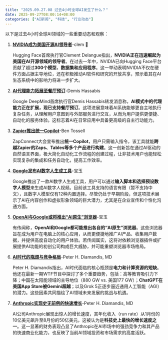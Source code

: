 ```yaml
---
title: "2025.09.27.08 过去4小时全球AI发生了什么？"
date: 2025-09-27T08:00:14+08:00
categories: ["AI新闻", "科技", "行业动态"]
---
```


以下是过去4小时全球AI领域的一些重要动态和观察：

1.  [**NVIDIA成为美国开源AI领导者**](https://x.com/ClementDelangue/status/1971698860146999502)-clem 🤗

    Hugging Face首席执行官Clement Delangue指出，**NVIDIA正在迅速崛起为美国在AI开源领域的领导者**。在过去一年中，NVIDIA已向Hugging Face平台贡献了超过**300个模型、数据集和应用程序**。这一举动表明NVIDIA不仅在硬件方面占据主导地位，还在积极推动AI软件和研究的开放共享，预示着其在AI生态系统中的影响力将进一步扩大。

2.  [**AI代理能力拓展至餐厅预订**](https://x.com/demishassabis/status/1971678614321262669)-Demis Hassabis

    Google DeepMind首席执行官Demis Hassabis转发消息称，**AI模式中的代理能力正在扩展，现已支持餐厅预订**。这项进展意味着AI系统能够更自主地执行复杂任务，从理解用户意图到与外部服务进行交互，从而为用户提供更便捷、自动化的服务体验。这标志着AI在日常应用中具备更高级的自主行动能力。

3.  [**Zapier推出统一Copilot**](https://x.com/bentossell/status/1971678383542338037)-Ben Tossell

    ZapConnect大会宣布推出**统一Copilot**，用户只需输入指令，该工具就能**跨越Zapier的Zaps、Tables等多个产品进行构建**。这一创新旨在通过AI驱动的自然语言界面，极大简化自动化工作流程的创建过程，让非技术用户也能轻松实现复杂的集成和任务自动化，提高工作效率。

4.  [**Google发布AI数字人生成工具**](https://x.com/dotey/status/1971675411592761721)-宝玉

    Google推出了一款AI数字人生成工具，用户可以通过**输入脚本和选择预设数字人模型**来生成AI数字人视频。目前该工具支持的语言有限（暂不支持中文），且数字人模型仅有12种内置选择。尽管仍处于早期阶段，但这项技术展示了AI在内容创作和虚拟形象领域的巨大潜力，尤其是在企业宣传和个性化沟通方面。

5.  [**OpenAI与Google或将推出“AI原生”浏览器**](https://x.com/dotey/status/1971673322623778826)-宝玉

    有传闻称，**OpenAI和Google都可能推出各自的“AI原生”浏览器**。这些浏览器旨在成为用户在电脑上的核心应用，从而更便捷地推广AI产品、收集用户数据，并提供高度自动化的用户体验。若传闻属实，这将对依赖浏览器插件或扩展提供AI功能的初创公司构成巨大威胁，并可能重塑浏览器市场格局。

6.  [**AI时代的瓶颈与竞争格局**](https://x.com/PeterDiamandis/status/1971673068016713956)-Peter H. Diamandis, MD

    Peter H. Diamandis指出，AI时代面临的核心瓶颈是**电力和计算资源的短缺**。他还在最新一期WTF节目中探讨了多个重要趋势，包括：高等教育吸引力下降；中国在太阳能领域的主导地位（880 GW vs. 美国177 GW）；**ChatGPT在美国App Store被Gemini超越**；以及Grok 5正逐步逼近通用人工智能（AGI）的潜力。这些因素共同描绘了AI领域未来发展的挑战与机遇。

7.  [**Anthropic实现史无前例的快速增长**](https://x.com/PeterDiamandis/status/1971666519080804857)-Peter H. Diamandis, MD

    AI公司Anthropic展现出惊人的增长速度，其年化收入（run rate）从1月份的10亿美元飙升至8月份的50亿美元，这被认为是**科技史上最快的增长速度之一**。这一显著的财务表现凸显了Anthropic在AI市场中的强劲竞争力和其产品的快速商业化能力，也反映了当前AI领域投资和市场需求的高度活跃。